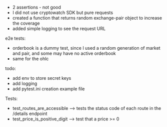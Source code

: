 
- 2 assertions - not good
- I did not use cryptowatch SDK but pure requests
- created a function that returns random exchange-pair object 
to increase the coverage
- added simple logging to see the request URL

e2e tests:
- orderbook is a dummy test, since I used a random generation of market 
and pair, and some may have no active orderbook
- same for the ohlc

todo:
* add env to store secret keys
* add logging
* add pytest.ini creation example file 

Tests:

* test_routes_are_accessible --> tests the status code of each route 
in the /details endpoint
* test_price_is_positive_digit --> test that a price >= 0
